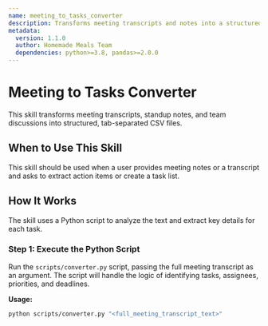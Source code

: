 ```yaml
---
name: meeting_to_tasks_converter
description: Transforms meeting transcripts and notes into a structured, tab-separated CSV of tasks with assignees, deadlines, and priorities for easy import into project management tools.
metadata:
  version: 1.1.0
  author: Homemade Meals Team
  dependencies: python>=3.8, pandas>=2.0.0
---
```


# Meeting to Tasks Converter

This skill transforms meeting transcripts, standup notes, and team discussions into structured, tab-separated CSV files.

## When to Use This Skill
This skill should be used when a user provides meeting notes or a transcript and asks to extract action items or create a task list.

## How It Works
The skill uses a Python script to analyze the text and extract key details for each task.

### Step 1: Execute the Python Script
Run the `scripts/converter.py` script, passing the full meeting transcript as an argument. The script will handle the logic of identifying tasks, assignees, priorities, and deadlines.

**Usage:**
```bash
python scripts/converter.py "<full_meeting_transcript_text>"
